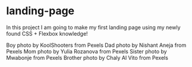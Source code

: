 # landing-page
In this project I am going to make my first landing page using my newly found CSS + Flexbox knowledge!

Boy photo by KoolShooters from Pexels
Dad photo by Nishant Aneja from Pexels
Mom photo by Yulia Rozanova from Pexels
Sister photo by Mwabonje from Pexels
Brother photo by Chaly Al Vito from Pexels


